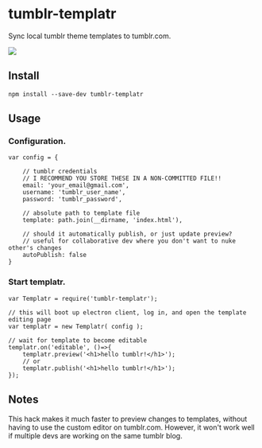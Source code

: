 # tumblr-templatr
Sync local tumblr theme templates to tumblr.com. 

![](https://positlabs.github.io/tumblr-templatr/assets/imgs/templatr-infographic.jpg)


## Install
`npm install --save-dev tumblr-templatr`


## Usage

### Configuration.

```
var config = {

	// tumblr credentials
	// I RECOMMEND YOU STORE THESE IN A NON-COMMITTED FILE!!
	email: 'your_email@gmail.com',
	username: 'tumblr_user_name',
	password: 'tumblr_password',

	// absolute path to template file
	template: path.join(__dirname, 'index.html'),

	// should it automatically publish, or just update preview?
	// useful for collaborative dev where you don't want to nuke other's changes
	autoPublish: false
}
```


### Start templatr.


```
var Templatr = require('tumblr-templatr');

// this will boot up electron client, log in, and open the template editing page
var templatr = new Templatr( config );

// wait for template to become editable
templatr.on('editable', ()=>{
	templatr.preview('<h1>hello tumblr!</h1>');
	// or
	templatr.publish('<h1>hello tumblr!</h1>');
});
```


## Notes

This hack makes it much faster to preview changes to templates, without having to use the custom editor on tumblr.com. However, it won't work well if multiple devs are working on the same tumblr blog. 
